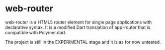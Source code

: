 web-router
==========

web-router is a HTML5 router element for single page applications with declarative syntax.
It is a modified Dart translation of app-router that is compatible with Polymer.dart.

The project is still in the EXPERIMENTAL stage and it is as for now untested.
